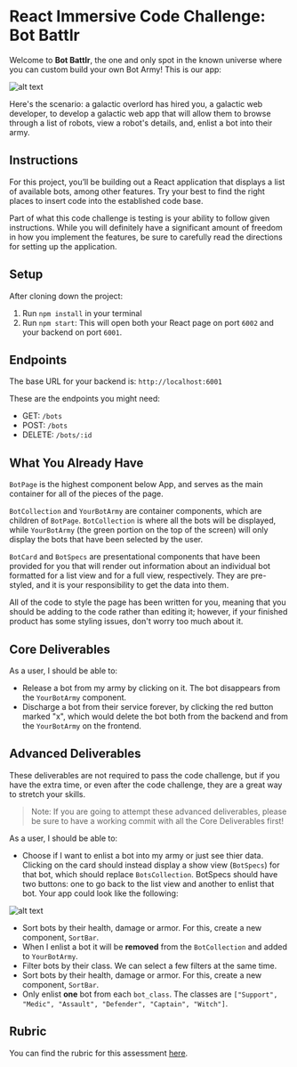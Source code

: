 # React Immersive Code Challenge: Bot Battlr

Welcome to **Bot Battlr**, the one and only spot in the known universe where you can custom build your own Bot Army! This is our app:

![alt text][checkpoint]

[checkpoint]: ./public/checkpoint_demo.gif "Checkpoint demo"

Here's the scenario: a galactic overlord has hired you, a galactic web developer, to develop a galactic web app that will allow them to browse through a list of robots, view a robot's details, and, enlist a bot into their army.

## Instructions

For this project, you’ll be building out a React application that displays a list of available bots, among other features. Try your best to find the right places to insert code into the established code base.

Part of what this code challenge is testing is your ability to follow given instructions. While you will definitely have a significant amount of freedom in how you implement the features, be sure to carefully read the directions for setting up the application.

## Setup

After cloning down the project:

1. Run `npm install` in your terminal
2. Run `npm start`: This will open both your React page on port `6002` and your backend on port `6001`.

## Endpoints

The base URL for your backend is: `http://localhost:6001`

These are the endpoints you might need:

- GET: `/bots`
- POST: `/bots`
- DELETE: `/bots/:id`

## What You Already Have

`BotPage` is the highest component below App, and serves as the main container for all of the pieces of the page.

`BotCollection` and `YourBotArmy` are container components, which are children of `BotPage`. `BotCollection` is where all the bots will be displayed, while `YourBotArmy` (the green portion on the top of the screen) will only display the bots that have been selected by the user.

`BotCard` and `BotSpecs` are presentational components that have been provided for you that will render out information about an individual bot formatted for a list view and for a full view, respectively. They are pre-styled, and it is your responsibility to get the data into them.

All of the code to style the page has been written for you, meaning that you should be adding to the code rather than editing it; however, if your finished product has some styling issues, don't worry too much about it.

## Core Deliverables

As a user, I should be able to:

<!-- - See profiles of all bots rendered in `BotCollection`. -->
<!-- - Add an individual bot to my army by clicking on it. The selected bot should render in the `YourBotArmy` component. The bot can be enlisted only **once**. The bot **does not** disappear from the `BotCollection`. -->
- Release a bot from my army by clicking on it. The bot disappears from the `YourBotArmy` component.
- Discharge a bot from their service forever, by clicking the red button marked "x", which would delete the bot both from the backend and from the `YourBotArmy` on the frontend.

## Advanced Deliverables

These deliverables are not required to pass the code challenge, but if you have the extra time, or even after the code challenge, they are a great way to stretch your skills.

> Note: If you are going to attempt these advanced deliverables, please be sure to have a working commit with all the Core Deliverables first!

As a user, I should be able to:

- Choose if I want to enlist a bot into my army or just see thier data. Clicking on the card should instead display a show view (`BotSpecs`) for that bot, which should replace `BotsCollection`. BotSpecs should have two buttons: one to go back to the list view and another to enlist that bot. Your app could look like the following:

![alt text][full_demo]

[full_demo]: ./public/full_demo.gif "Full demo"

- Sort bots by their health, damage or armor. For this, create a new component, `SortBar`.
- When I enlist a bot it will be **removed** from the `BotCollection` and added to `YourBotArmy`.
- Filter bots by their class. We can select a few filters at the same time.
- Sort bots by their health, damage or armor. For this, create a new component, `SortBar`.
- Only enlist **one** bot from each `bot_class`. The classes are `["Support", "Medic", "Assault", "Defender", "Captain", "Witch"]`.

## Rubric

You can find the rubric for this assessment [here](https://github.com/learn-co-curriculum/se-rubrics/blob/master/module-4.md).
